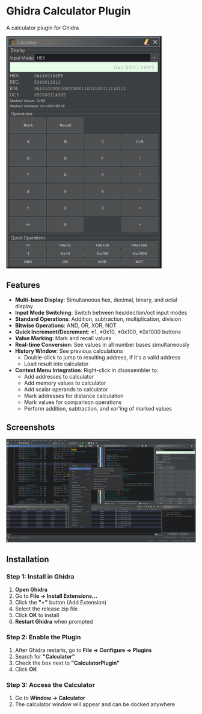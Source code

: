 # Ghidra Calculator Plugin

A calculator plugin for Ghidra


![](screenshots/ghidraCalcMainScreenshot.PNG)


## Features

- **Multi-base Display**: Simultaneous hex, decimal, binary, and octal display
- **Input Mode Switching**: Switch between hex/dec/bin/oct input modes
- **Standard Operations**: Addition, subtraction, multiplication, division
- **Bitwise Operations**: AND, OR, XOR, NOT
- **Quick Increment/Decrement**: ±1, ±0x10, ±0x100, ±0x1000 buttons
- **Value Marking**: Mark and recall values
- **Real-time Conversion**: See values in all number bases simultaneously
- **History Window**: See previous calculations
  - Double-click to jump to resulting address, if it's a valid address
  - Load result into calculator
- **Context Menu Integration**: Right-click in disassembler to:
  - Add addresses to calculator
  - Add memory values to calculator
  - Add scalar operands to calculator
  - Mark addresses for distance calculation
  - Mark values for comparison operations
  - Perform addition, subtraction, and xor'ing of marked values

## Screenshots

![](screenshots/ghidraCalcFullScreenshot.PNG)

## Installation

### Step 1: Install in Ghidra
1. **Open Ghidra**
2. Go to **File → Install Extensions...**
3. Click the **"+"** button (Add Extension)
4. Select the release zip file
5. Click **OK** to install
6. **Restart Ghidra** when prompted

### Step 2: Enable the Plugin
1. After Ghidra restarts, go to **File → Configure → Plugins**
2. Search for **"Calculator"**
3. Check the box next to **"CalculatorPlugin"**
4. Click **OK**

### Step 3: Access the Calculator
1. Go to **Window → Calculator**
2. The calculator window will appear and can be docked anywhere

